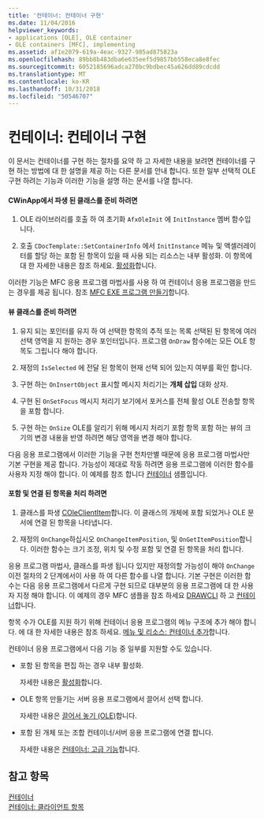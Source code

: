 ```yaml
---
title: '컨테이너: 컨테이너 구현'
ms.date: 11/04/2016
helpviewer_keywords:
- applications [OLE], OLE container
- OLE containers [MFC], implementing
ms.assetid: af1e2079-619a-4eac-9327-985ad875823a
ms.openlocfilehash: 89bb8b483dba6e635eef5d9857bb558eca8e8fec
ms.sourcegitcommit: 6052185696adca270bc9bdbec45a626dd89cdcdd
ms.translationtype: MT
ms.contentlocale: ko-KR
ms.lasthandoff: 10/31/2018
ms.locfileid: "50546707"
---
```

# <a name="containers-implementing-a-container"></a>컨테이너: 컨테이너 구현

이 문서는 컨테이너를 구현 하는 절차를 요약 하 고 자세한 내용을 보려면 컨테이너를 구현 하는 방법에 대 한 설명을 제공 하는 다른 문서를 안내 합니다. 또한 일부 선택적 OLE 구현 하려는 기능과 이러한 기능을 설명 하는 문서를 나열 합니다.

#### <a name="to-prepare-your-cwinapp-derived-class"></a>CWinApp에서 파생 된 클래스를 준비 하려면

1. OLE 라이브러리를 호출 하 여 초기화 `AfxOleInit` 에 `InitInstance` 멤버 함수입니다.

1. 호출 `CDocTemplate::SetContainerInfo` 에서 `InitInstance` 메뉴 및 액셀러레이터를 할당 하는 포함 된 항목이 있을 때 사용 되는 리소스는 내부 활성화. 이 항목에 대 한 자세한 내용은 참조 하세요. [활성화](../mfc/activation-cpp.md)합니다.

이러한 기능은 MFC 응용 프로그램 마법사를 사용 하 여 컨테이너 응용 프로그램을 만드는 경우를 제공 됩니다. 참조 [MFC EXE 프로그램 만들기](../mfc/reference/mfc-application-wizard.md)합니다.

#### <a name="to-prepare-your-view-class"></a>뷰 클래스를 준비 하려면

1. 유지 되는 포인터를 유지 하 여 선택한 항목의 추적 또는 목록 선택된 된 항목에 여러 선택 영역을 지 원하는 경우 포인터입니다. 프로그램 `OnDraw` 함수에는 모든 OLE 항목도 그립니다 해야 합니다.

1. 재정의 `IsSelected` 에 전달 된 항목이 현재 선택 되어 있는지 여부를 확인 합니다.

1. 구현 하는 `OnInsertObject` 표시할 메시지 처리기는 **개체 삽입** 대화 상자.

1. 구현 된 `OnSetFocus` 메시지 처리기 보기에서 포커스를 전체 활성 OLE 전송할 항목을 포함 합니다.

1. 구현 하는 `OnSize` OLE를 알리기 위해 메시지 처리기 포함 항목 포함 하는 뷰의 크기의 변경 내용을 반영 하려면 해당 영역을 변경 해야 합니다.

다음 응용 프로그램에서 이러한 기능을 구현 천차만별 때문에 응용 프로그램 마법사만 기본 구현을 제공 합니다. 가능성이 제대로 작동 하려면 응용 프로그램에 이러한 함수를 사용자 지정 해야 합니다. 이 예제를 참조 합니다 [컨테이너](../visual-cpp-samples.md) 샘플입니다.

#### <a name="to-handle-embedded-and-linked-items"></a>포함 및 연결 된 항목을 처리 하려면

1. 클래스를 파생 [COleClientItem](../mfc/reference/coleclientitem-class.md)합니다. 이 클래스의 개체에 포함 되었거나 OLE 문서에 연결 된 항목을 나타냅니다.

1. 재정의 `OnChange`하십시오 `OnChangeItemPosition`, 및 `OnGetItemPosition`합니다. 이러한 함수는 크기 조정, 위치 및 수정 포함 및 연결 된 항목을 처리 합니다.

응용 프로그램 마법사, 클래스를 파생 됩니다 있지만 재정의할 가능성이 해야 `OnChange` 이전 절차의 2 단계에서이 사용 하 여 다른 함수를 나열 합니다. 기본 구현은 이러한 함수는 다음 응용 프로그램에서 다르게 구현 되므로 대부분의 응용 프로그램에 대 한 사용자 지정 해야 합니다. 이 예제의 경우 MFC 샘플을 참조 하세요 [DRAWCLI](../visual-cpp-samples.md) 하 고 [컨테이너](../visual-cpp-samples.md)합니다.

항목 수가 OLE를 지원 하기 위해 컨테이너 응용 프로그램의 메뉴 구조에 추가 해야 합니다. 에 대 한 자세한 내용은 참조 하세요. [메뉴 및 리소스: 컨테이너 추가](../mfc/menus-and-resources-container-additions.md)합니다.

컨테이너 응용 프로그램에서 다음 기능 중 일부를 지원할 수도 있습니다.

- 포함 된 항목을 편집 하는 경우 내부 활성화.

   자세한 내용은 [활성화](../mfc/activation-cpp.md)합니다.

- OLE 항목 만들기는 서버 응용 프로그램에서 끌어서 선택 합니다.

   자세한 내용은 [끌어서 놓기 (OLE)](../mfc/drag-and-drop-ole.md)합니다.

- 포함 된 개체 또는 조합 컨테이너/서버 응용 프로그램에 연결 합니다.

   자세한 내용은 [컨테이너: 고급 기능](../mfc/containers-advanced-features.md)합니다.

## <a name="see-also"></a>참고 항목

[컨테이너](../mfc/containers.md)<br/>
[컨테이너: 클라이언트 항목](../mfc/containers-client-items.md)

